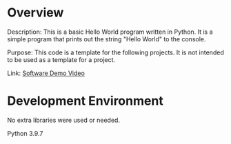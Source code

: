 # Overview

Description: 
This is a basic Hello World program written in Python.  It is a simple program that prints out the string "Hello World" to the console.

Purpose:
This code is a template for the following projects. It is not intended to be used as a template for a project.

Link:
[Software Demo Video](https://youtu.be/o0cAxCzQ0fA)

# Development Environment

No extra libraries were used or needed.

Python 3.9.7 
